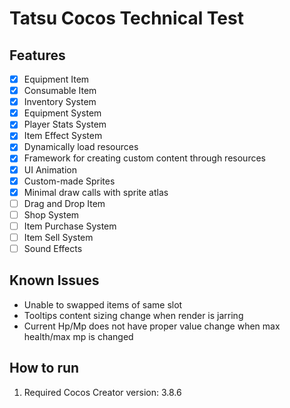 # Tatsu Cocos Technical Test

## Features

- [x] Equipment Item
- [x] Consumable Item
- [x] Inventory System
- [x] Equipment System
- [x] Player Stats System
- [x] Item Effect System
- [x] Dynamically load resources
- [x] Framework for creating custom content through resources
- [x] UI Animation
- [x] Custom-made Sprites
- [x] Minimal draw calls with sprite atlas
- [ ] Drag and Drop Item
- [ ] Shop System
- [ ] Item Purchase System
- [ ] Item Sell System
- [ ] Sound Effects

## Known Issues

- Unable to swapped items of same slot
- Tooltips content sizing change when render is jarring
- Current Hp/Mp does not have proper value change when max health/max mp is changed

## How to run

1. Required Cocos Creator version: 3.8.6
